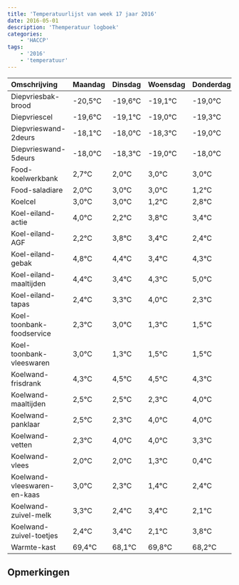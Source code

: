 ```yaml
---
title: 'Temperatuurlijst van week 17 jaar 2016'
date: 2016-05-01
description: 'Themperatuur logboek'
categories:
    - 'HACCP'
tags:
    - '2016'
    - 'temperatuur'
---
```

|Omschrijving|Maandag|Dinsdag|Woensdag|Donderdag|Vrijdag|Zaterdag|Zondag|
|:---|:---|:---|:---|:---|:---|:---|:---|
|Diepvriesbak-brood|-20,5°C|-19,6°C|-19,1°C|-19,0°C|-19,3°C|-20,0°C|-19,0°C|
|Diepvriescel|-19,6°C|-19,1°C|-19,0°C|-19,3°C|-20,0°C|-19,0°C|-19,0°C|
|Diepvrieswand-2deurs|-18,1°C|-18,0°C|-18,3°C|-19,0°C|-18,0°C|-18,0°C|-19,8°C|
|Diepvrieswand-5deurs|-18,0°C|-18,3°C|-19,0°C|-18,0°C|-18,0°C|-19,8°C|-18,2°C|
|Food-koelwerkbank|2,7°C|2,0°C|3,0°C|3,0°C|1,2°C|2,8°C|2,4°C|
|Food-saladiare|2,0°C|3,0°C|3,0°C|1,2°C|2,8°C|2,4°C|1,4°C|
|Koelcel|3,0°C|3,0°C|1,2°C|2,8°C|2,4°C|1,4°C|2,3°C|
|Koel-eiland-actie|4,0°C|2,2°C|3,8°C|3,4°C|2,4°C|3,3°C|4,0°C|
|Koel-eiland-AGF|2,2°C|3,8°C|3,4°C|2,4°C|3,3°C|4,0°C|2,3°C|
|Koel-eiland-gebak|4,8°C|4,4°C|3,4°C|4,3°C|5,0°C|3,3°C|3,5°C|
|Koel-eiland-maaltijden|4,4°C|3,4°C|4,3°C|5,0°C|3,3°C|3,5°C|3,5°C|
|Koel-eiland-tapas|2,4°C|3,3°C|4,0°C|2,3°C|2,5°C|2,5°C|2,3°C|
|Koel-toonbank-foodservice|2,3°C|3,0°C|1,3°C|1,5°C|1,5°C|1,3°C|3,0°C|
|Koel-toonbank-vleeswaren|3,0°C|1,3°C|1,5°C|1,5°C|1,3°C|3,0°C|3,0°C|
|Koelwand-frisdrank|4,3°C|4,5°C|4,5°C|4,3°C|6,0°C|6,0°C|5,3°C|
|Koelwand-maaltijden|2,5°C|2,5°C|2,3°C|4,0°C|4,0°C|3,3°C|2,4°C|
|Koelwand-panklaar|2,5°C|2,3°C|4,0°C|4,0°C|3,3°C|2,4°C|3,4°C|
|Koelwand-vetten|2,3°C|4,0°C|4,0°C|3,3°C|2,4°C|3,4°C|2,1°C|
|Koelwand-vlees|2,0°C|2,0°C|1,3°C|0,4°C|1,4°C|0,1°C|1,8°C|
|Koelwand-vleeswaren-en-kaas|3,0°C|2,3°C|1,4°C|2,4°C|1,1°C|2,8°C|1,2°C|
|Koelwand-zuivel-melk|3,3°C|2,4°C|3,4°C|2,1°C|3,8°C|2,2°C|2,5°C|
|Koelwand-zuivel-toetjes|2,4°C|3,4°C|2,1°C|3,8°C|2,2°C|2,5°C|4,0°C|
|Warmte-kast|69,4°C|68,1°C|69,8°C|68,2°C|68,5°C|70,0°C|70,0°C|

## Opmerkingen


